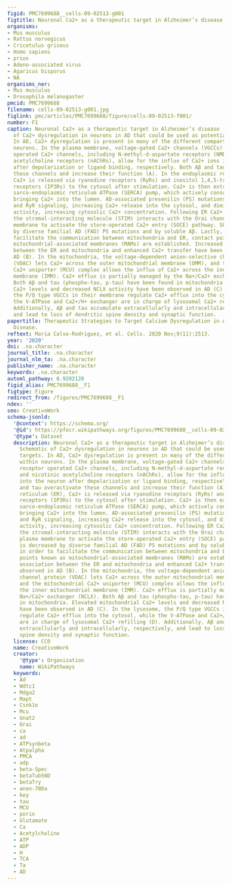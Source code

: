 ```yaml
---
figid: PMC7699688__cells-09-02513-g001
figtitle: Neuronal Ca2+ as a therapeutic target in Alzheimer’s disease (AD)
organisms:
- Mus musculus
- Rattus norvegicus
- Cricetulus griseus
- Homo sapiens
- prion
- Adeno-associated virus
- Agaricus bisporus
- NA
organisms_ner:
- Mus musculus
- Drosophila melanogaster
pmcid: PMC7699688
filename: cells-09-02513-g001.jpg
figlink: pmc/articles/PMC7699688/figure/cells-09-02513-f001/
number: F1
caption: Neuronal Ca2+ as a therapeutic target in Alzheimer’s disease (AD). Schematic
  of Ca2+ dysregulation in neurons in AD that could be used as potential targets.
  In AD, Ca2+ dysregulation is present in many of the different compartments within
  neurons. In the plasma membrane, voltage-gated Ca2+ channels (VGCCs) and receptor
  operated Ca2+ channels, including N-methyl-d-aspartate receptors (NMDARs) and nicotinic
  acetylcholine receptors (nAChRs), allow for the influx of Ca2+ ions into the neuron
  after depolarization or ligand binding, respectively. Both Aβ and tau overactivate
  these channels and increase their function (A). In the endoplasmic reticulum (ER),
  Ca2+ is released via ryanodine receptors (RyRs) and inositol 1,4,5-trisphosphate
  receptors (IP3Rs) to the cytosol after stimulation. Ca2+ is then extruded by the
  sarco-endoplasmic reticulum ATPase (SERCA) pump, which actively consumes ATP while
  bringing Ca2+ into the lumen. AD-associated presenilin (PS) mutations impair IP3R
  and RyR signaling, increasing Ca2+ release into the cytosol, and diminish SERCA
  activity, increasing cytosolic Ca2+ concentration. Following ER Ca2+ depletion,
  the stromal-interacting molecule (STIM) interacts with the Orai channel in the plasma
  membrane to activate the store-operated Ca2+ entry (SOCE) pathway. SOCE is decreased
  by diverse familial AD (FAD) PS mutations and by soluble Aβ. Lastly, in order to
  facilitate the communication between mitochondria and ER, contact points known as
  mitochondrial-associated membranes (MAMs) are established. Increased association
  between the ER and mitochondria and enhanced Ca2+ transfer have been observed in
  AD (B). In the mitochondria, the voltage-dependent anion-selective channel protein
  (VDAC) lets Ca2+ across the outer mitochondrial membrane (OMM), and the mitochondrial
  Ca2+ uniporter (MCU) complex allows the influx of Ca2+ across the inner mitochondrial
  membrane (IMM). Ca2+ efflux is partially managed by the Na+/Ca2+ exchanger (NCLX).
  Both Aβ and tau (phospho-tau, p-tau) have been found in mitochondria. Elevated mitochondrial
  Ca2+ levels and decreased NCLX activity have been observed in AD (C). In the lysosome,
  the P/Q type VGCCs in their membrane regulate Ca2+ efflux into the cytosol, while
  the V-ATPase and Ca2+/H+ exchanger are in charge of lysosomal Ca2+ refilling (D).
  Additionally, Aβ and tau accumulate extracellularly and intracellularly, respectively,
  and lead to loss of dendritic spine density and synaptic function.
papertitle: Therapeutic Strategies to Target Calcium Dysregulation in Alzheimer’s
  Disease.
reftext: Maria Calvo-Rodriguez, et al. Cells. 2020 Nov;9(11):2513.
year: '2020'
doi: .na.character
journal_title: .na.character
journal_nlm_ta: .na.character
publisher_name: .na.character
keywords: .na.character
automl_pathway: 0.9202128
figid_alias: PMC7699688__F1
figtype: Figure
redirect_from: /figures/PMC7699688__F1
ndex: ''
seo: CreativeWork
schema-jsonld:
  '@context': https://schema.org/
  '@id': https://pfocr.wikipathways.org/figures/PMC7699688__cells-09-02513-g001.html
  '@type': Dataset
  description: Neuronal Ca2+ as a therapeutic target in Alzheimer’s disease (AD).
    Schematic of Ca2+ dysregulation in neurons in AD that could be used as potential
    targets. In AD, Ca2+ dysregulation is present in many of the different compartments
    within neurons. In the plasma membrane, voltage-gated Ca2+ channels (VGCCs) and
    receptor operated Ca2+ channels, including N-methyl-d-aspartate receptors (NMDARs)
    and nicotinic acetylcholine receptors (nAChRs), allow for the influx of Ca2+ ions
    into the neuron after depolarization or ligand binding, respectively. Both Aβ
    and tau overactivate these channels and increase their function (A). In the endoplasmic
    reticulum (ER), Ca2+ is released via ryanodine receptors (RyRs) and inositol 1,4,5-trisphosphate
    receptors (IP3Rs) to the cytosol after stimulation. Ca2+ is then extruded by the
    sarco-endoplasmic reticulum ATPase (SERCA) pump, which actively consumes ATP while
    bringing Ca2+ into the lumen. AD-associated presenilin (PS) mutations impair IP3R
    and RyR signaling, increasing Ca2+ release into the cytosol, and diminish SERCA
    activity, increasing cytosolic Ca2+ concentration. Following ER Ca2+ depletion,
    the stromal-interacting molecule (STIM) interacts with the Orai channel in the
    plasma membrane to activate the store-operated Ca2+ entry (SOCE) pathway. SOCE
    is decreased by diverse familial AD (FAD) PS mutations and by soluble Aβ. Lastly,
    in order to facilitate the communication between mitochondria and ER, contact
    points known as mitochondrial-associated membranes (MAMs) are established. Increased
    association between the ER and mitochondria and enhanced Ca2+ transfer have been
    observed in AD (B). In the mitochondria, the voltage-dependent anion-selective
    channel protein (VDAC) lets Ca2+ across the outer mitochondrial membrane (OMM),
    and the mitochondrial Ca2+ uniporter (MCU) complex allows the influx of Ca2+ across
    the inner mitochondrial membrane (IMM). Ca2+ efflux is partially managed by the
    Na+/Ca2+ exchanger (NCLX). Both Aβ and tau (phospho-tau, p-tau) have been found
    in mitochondria. Elevated mitochondrial Ca2+ levels and decreased NCLX activity
    have been observed in AD (C). In the lysosome, the P/Q type VGCCs in their membrane
    regulate Ca2+ efflux into the cytosol, while the V-ATPase and Ca2+/H+ exchanger
    are in charge of lysosomal Ca2+ refilling (D). Additionally, Aβ and tau accumulate
    extracellularly and intracellularly, respectively, and lead to loss of dendritic
    spine density and synaptic function.
  license: CC0
  name: CreativeWork
  creator:
    '@type': Organization
    name: WikiPathways
  keywords:
  - Ad
  - Wdtc1
  - Mdga2
  - Mapt
  - Csnk1e
  - Mcu
  - Gnat2
  - Orai
  - ca
  - ad
  - ATPsynbeta
  - Atpalpha
  - PMCA
  - adp
  - beta-Spec
  - betaTub56D
  - betaTry
  - anon-70Da
  - key
  - tau
  - MCU
  - porin
  - Glutamate
  - Ca
  - Acetylcholine
  - ATP
  - ADP
  - H
  - TCA
  - Ta
  - AD
---
```

